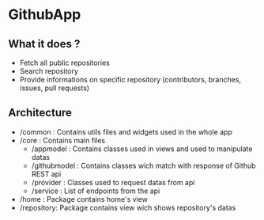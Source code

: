 # GithubApp

## What it does ?

- Fetch all public repositories
- Search repository
- Provide informations on specific repository (contributors, branches, issues, pull requests)

## Architecture

- /common : Contains utils files and widgets used in the whole app
- /core : Contains main files
    - /appmodel : Contains classes used in views and used to manipulate datas
    - /githubmodel : Contains classes wich match with response of Github REST api
    - /provider : Classes used to request datas from api
    - /service : List of endpoints from the api
- /home : Package contains home's view
- /repository: Package contains view wich shows repository's datas
    
